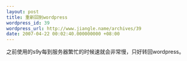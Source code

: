 ```yaml
---
layout: post
title: 重新回到wordpress
wordpress_id: 39
wordpress_url: http://www.jiangle.name/archives/39
date: 2007-04-22 00:02:40.000000000 +08:00
---
```

之前使用的s9y每到服务器繁忙的时候速就会非常慢，只好转回wordpress。
